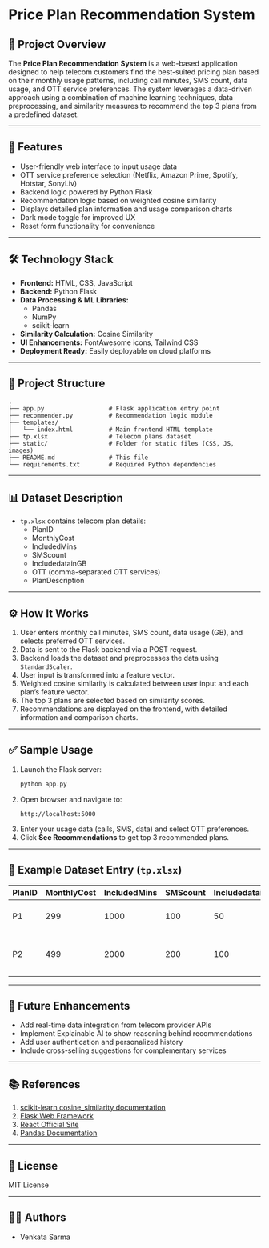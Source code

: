 
# Price Plan Recommendation System

## 🚀 Project Overview

The **Price Plan Recommendation System** is a web-based application designed to help telecom customers find the best-suited pricing plan based on their monthly usage patterns, including call minutes, SMS count, data usage, and OTT service preferences. The system leverages a data-driven approach using a combination of machine learning techniques, data preprocessing, and similarity measures to recommend the top 3 plans from a predefined dataset.

---

## 🎯 Features

- User-friendly web interface to input usage data
- OTT service preference selection (Netflix, Amazon Prime, Spotify, Hotstar, SonyLiv)
- Backend logic powered by Python Flask
- Recommendation logic based on weighted cosine similarity
- Displays detailed plan information and usage comparison charts
- Dark mode toggle for improved UX
- Reset form functionality for convenience

---

## 🛠️ Technology Stack

- **Frontend:** HTML, CSS, JavaScript
- **Backend:** Python Flask
- **Data Processing & ML Libraries:** 
    - Pandas
    - NumPy
    - scikit-learn
- **Similarity Calculation:** Cosine Similarity
- **UI Enhancements:** FontAwesome icons, Tailwind CSS
- **Deployment Ready:** Easily deployable on cloud platforms

---

## 📁 Project Structure

```
.
├── app.py                  # Flask application entry point
├── recommender.py          # Recommendation logic module
├── templates/
│   └── index.html          # Main frontend HTML template
├── tp.xlsx                 # Telecom plans dataset
├── static/                 # Folder for static files (CSS, JS, images)
├── README.md               # This file
└── requirements.txt        # Required Python dependencies
```

---

## 📊 Dataset Description

- `tp.xlsx` contains telecom plan details:
    - PlanID
    - MonthlyCost
    - IncludedMins
    - SMScount
    - IncludedatainGB
    - OTT (comma-separated OTT services)
    - PlanDescription

---

## ⚙️ How It Works

1. User enters monthly call minutes, SMS count, data usage (GB), and selects preferred OTT services.
2. Data is sent to the Flask backend via a POST request.
3. Backend loads the dataset and preprocesses the data using `StandardScaler`.
4. User input is transformed into a feature vector.
5. Weighted cosine similarity is calculated between user input and each plan’s feature vector.
6. The top 3 plans are selected based on similarity scores.
7. Recommendations are displayed on the frontend, with detailed information and comparison charts.

---

## ✅ Sample Usage

1. Launch the Flask server:
    ```bash
    python app.py
    ```
2. Open browser and navigate to:
    ```
    http://localhost:5000
    ```
3. Enter your usage data (calls, SMS, data) and select OTT preferences.
4. Click **See Recommendations** to get top 3 recommended plans.

---

## 🧱 Example Dataset Entry (`tp.xlsx`)

| PlanID | MonthlyCost | IncludedMins | SMScount | IncludedatainGB | OTT               | PlanDescription            |
|--------|------------|-------------|----------|----------------|-------------------|----------------------------|
| P1     | 299        | 1000        | 100      | 50             | Netflix,Hotstar   | Balanced plan for moderate users |
| P2     | 499        | 2000        | 200      | 100            | Amazon Prime      | Heavy usage plan with streaming services |

---

## 🚀 Future Enhancements

- Add real-time data integration from telecom provider APIs
- Implement Explainable AI to show reasoning behind recommendations
- Add user authentication and personalized history
- Include cross-selling suggestions for complementary services

---

## 📚 References

1. [scikit-learn cosine_similarity documentation](https://scikit-learn.org/stable/modules/generated/sklearn.metrics.pairwise.cosine_similarity.html)
2. [Flask Web Framework](https://flask.palletsprojects.com/en/2.3.x/)
3. [React Official Site](https://reactjs.org/)
4. [Pandas Documentation](https://pandas.pydata.org/)

---

## 📄 License

MIT License

---

## 👨‍💻 Authors

- Venkata Sarma
